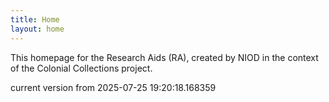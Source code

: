 ```yaml
---
title: Home
layout: home
---
```


This homepage for the Research Aids (RA), created by NIOD in the context of the Colonial Collections project. 


current version from 2025-07-25 19:20:18.168359